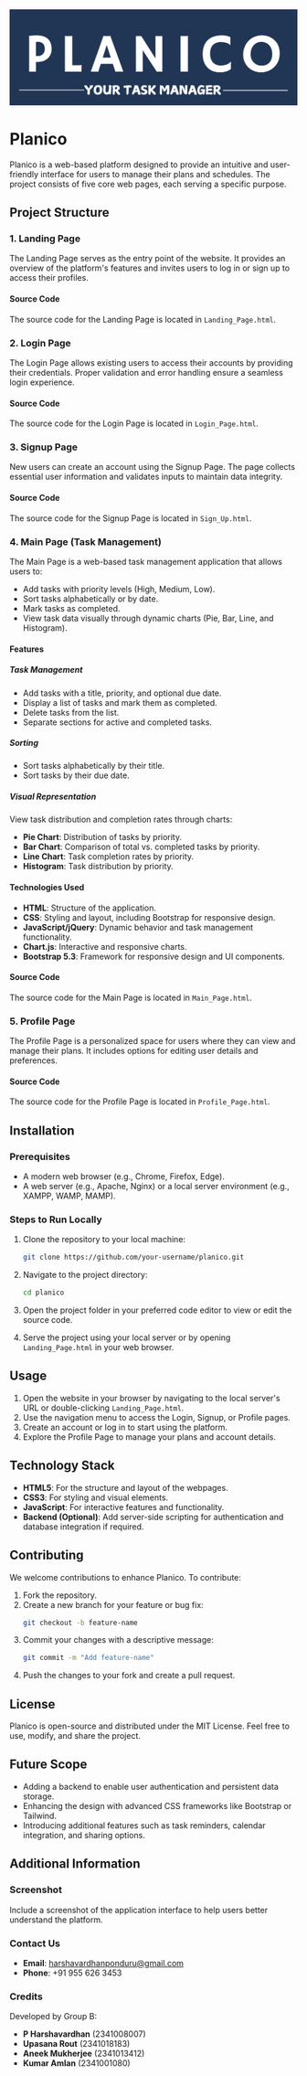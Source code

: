 <img src="./PLANICO Dark.svg">

# Planico

Planico is a web-based platform designed to provide an intuitive and user-friendly interface for users to manage their plans and schedules. The project consists of five core web pages, each serving a specific purpose.

## Project Structure

### 1. Landing Page
The Landing Page serves as the entry point of the website. It provides an overview of the platform's features and invites users to log in or sign up to access their profiles.

#### Source Code
The source code for the Landing Page is located in `Landing_Page.html`.

### 2. Login Page
The Login Page allows existing users to access their accounts by providing their credentials. Proper validation and error handling ensure a seamless login experience.

#### Source Code
The source code for the Login Page is located in `Login_Page.html`.

### 3. Signup Page
New users can create an account using the Signup Page. The page collects essential user information and validates inputs to maintain data integrity.

#### Source Code
The source code for the Signup Page is located in `Sign_Up.html`.

### 4. Main Page (Task Management)
The Main Page is a web-based task management application that allows users to:

- Add tasks with priority levels (High, Medium, Low).
- Sort tasks alphabetically or by date.
- Mark tasks as completed.
- View task data visually through dynamic charts (Pie, Bar, Line, and Histogram).

#### Features

##### Task Management
- Add tasks with a title, priority, and optional due date.
- Display a list of tasks and mark them as completed.
- Delete tasks from the list.
- Separate sections for active and completed tasks.

##### Sorting
- Sort tasks alphabetically by their title.
- Sort tasks by their due date.

##### Visual Representation
View task distribution and completion rates through charts:
- **Pie Chart**: Distribution of tasks by priority.
- **Bar Chart**: Comparison of total vs. completed tasks by priority.
- **Line Chart**: Task completion rates by priority.
- **Histogram**: Task distribution by priority.

#### Technologies Used
- **HTML**: Structure of the application.
- **CSS**: Styling and layout, including Bootstrap for responsive design.
- **JavaScript/jQuery**: Dynamic behavior and task management functionality.
- **Chart.js**: Interactive and responsive charts.
- **Bootstrap 5.3**: Framework for responsive design and UI components.

#### Source Code
The source code for the Main Page is located in `Main_Page.html`.

### 5. Profile Page
The Profile Page is a personalized space for users where they can view and manage their plans. It includes options for editing user details and preferences.

#### Source Code
The source code for the Profile Page is located in `Profile_Page.html`.

## Installation

### Prerequisites
- A modern web browser (e.g., Chrome, Firefox, Edge).
- A web server (e.g., Apache, Nginx) or a local server environment (e.g., XAMPP, WAMP, MAMP).

### Steps to Run Locally
1. Clone the repository to your local machine:
   ```bash
   git clone https://github.com/your-username/planico.git
   ```

2. Navigate to the project directory:
   ```bash
   cd planico
   ```

3. Open the project folder in your preferred code editor to view or edit the source code.

4. Serve the project using your local server or by opening `Landing_Page.html` in your web browser.

## Usage

1. Open the website in your browser by navigating to the local server's URL or double-clicking `Landing_Page.html`.
2. Use the navigation menu to access the Login, Signup, or Profile pages.
3. Create an account or log in to start using the platform.
4. Explore the Profile Page to manage your plans and account details.

## Technology Stack
- **HTML5**: For the structure and layout of the webpages.
- **CSS3**: For styling and visual elements.
- **JavaScript**: For interactive features and functionality.
- **Backend (Optional)**: Add server-side scripting for authentication and database integration if required.

## Contributing

We welcome contributions to enhance Planico. To contribute:
1. Fork the repository.
2. Create a new branch for your feature or bug fix:
   ```bash
   git checkout -b feature-name
   ```
3. Commit your changes with a descriptive message:
   ```bash
   git commit -m "Add feature-name"
   ```
4. Push the changes to your fork and create a pull request.

## License

Planico is open-source and distributed under the MIT License. Feel free to use, modify, and share the project.

## Future Scope

- Adding a backend to enable user authentication and persistent data storage.
- Enhancing the design with advanced CSS frameworks like Bootstrap or Tailwind.
- Introducing additional features such as task reminders, calendar integration, and sharing options.

## Additional Information

### Screenshot
Include a screenshot of the application interface to help users better understand the platform.

### Contact Us
- **Email**: harshavardhanponduru@gmail.com
- **Phone**: +91 955 626 3453

### Credits
Developed by Group B:
- **P Harshavardhan** (2341008007)
- **Upasana Rout** (2341018183)
- **Aneek Mukherjee** (2341013412)
- **Kumar Amlan** (2341001080)
